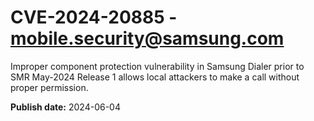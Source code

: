 # CVE-2024-20885 - mobile.security@samsung.com

Improper component protection vulnerability in Samsung Dialer prior to SMR May-2024 Release 1 allows local attackers to make a call without proper permission.

**Publish date:** 2024-06-04
